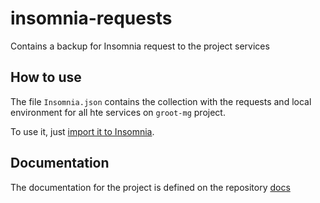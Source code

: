 # insomnia-requests
Contains a backup for Insomnia request to the project services

## How to use

The file `Insomnia.json` contains the collection with the requests and local environment for all hte services on `groot-mg` project.

To use it, just [import it to Insomnia](https://docs.insomnia.rest/insomnia/import-export-data).

## Documentation

The documentation for the project is defined on the repository [docs](https://github.com/groot-mg/docs)